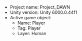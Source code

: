 <!-- UNITY CODE ASSIST INSTRUCTIONS START -->
- Project name: Project_DAWN
- Unity version: Unity 6000.0.44f1
- Active game object:
  - Name: Player
  - Tag: Player
  - Layer: Human
<!-- UNITY CODE ASSIST INSTRUCTIONS END -->